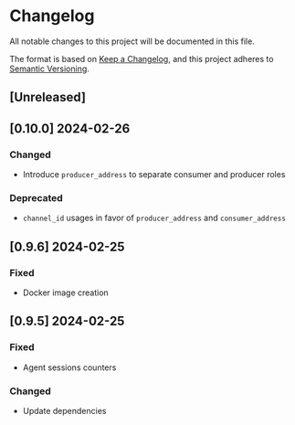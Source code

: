 # Changelog
All notable changes to this project will be documented in this file.

The format is based on [Keep a Changelog](https://keepachangelog.com/en/1.0.0/),
and this project adheres to [Semantic Versioning](https://semver.org/spec/v2.0.0.html).

## [Unreleased]

## [0.10.0] 2024-02-26
### Changed
- Introduce `producer_address` to separate consumer and producer roles

### Deprecated
- `channel_id` usages in favor of `producer_address` and `consumer_address`

## [0.9.6] 2024-02-25
### Fixed
- Docker image creation

## [0.9.5] 2024-02-25
### Fixed
- Agent sessions counters

### Changed
- Update dependencies